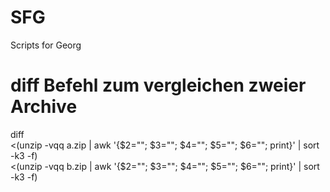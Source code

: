 # SFG
Scripts for Georg


# diff Befehl zum vergleichen zweier Archive

diff \
  <(unzip -vqq a.zip  | awk '{$2=""; $3=""; $4=""; $5=""; $6=""; print}' | sort -k3 -f) \
  <(unzip -vqq b.zip  | awk '{$2=""; $3=""; $4=""; $5=""; $6=""; print}' | sort -k3 -f)
